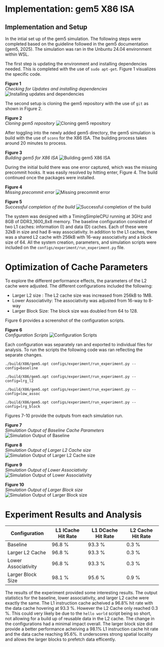 # Implementation: gem5 X86 ISA 

## Implementation and Setup

In the intial set up of the gem5 simulation. The following steps were completed based on the guideline followed in the gem5 documentation (gem5, 2025). The simulation was ran in the Unbuntu 24.04 environment within WSL. 

The first step is updating the environment and installing dependencies needed. This is completed with the use of `sudo apt-get`. Figure 1 visualizes the specific code.

<strong>Figure 1</strong><br> 
<em> Checking for Updates and installing dependencies</em>
![Installing updates and dependencies](https://github.com/alexaryanfisher/MSC531_Assignment3/blob/main/images/step1.jpg "Step 1: Installing updates and dependencies")

The second setup is cloning the gem5 repository with the use of `git` as shown in Figure 2. 

<strong>Figure 2</strong><br> 
<em>Cloning gem5 repository</em>
![Cloning gem5 repository](https://github.com/alexaryanfisher/MSC531_Assignment3/blob/main/images/step2.jpg "Step 2: Cloning gem5 repository")

After toggling into the newly added gem5 directory, the gem5 simulation is build with the use of `scons` for the X86 ISA. The building process takes around 20 minutes to process.

<strong>Figure 3</strong><br> 
<em>Building gem5 for X86 ISA</em>
![Building gem5 X86 ISA ](https://github.com/alexaryanfisher/MSC531_Assignment3/blob/main/images/step3.jpg "Step 3: Building gem5 X86 ISA")

During the initial build there was one error captured, which was the missing precommit hooks. It was easily resolved by hitting enter, Figure 4. The build continued once the packages were installed.

<strong>Figure 4</strong><br> 
<em>Missing precommit error</em>
![Missing precommit error](https://github.com/alexaryanfisher/MSC531_Assignment3/blob/main/images/error1.jpg "Error 1: Missing precommit")

<strong>Figure 5</strong><br> 
<em>Successful completion of the build</em>
![Successful completion of the build](https://github.com/alexaryanfisher/MSC531_Assignment3/blob/main/images/step3comp.jpg "Step 3: Successful Completion")

The system was designed with a TimingSimpleCPU running at 3GHz and 8GB of DDR3_1600_8x8 memory. The baseline configuration consisted of two L1 caches: information (I) and data (D) caches. Each of these were 32kB in size and had 8-way associativity. In addition to the L1 caches, there was a shared L2 cache with 256kB with 16-way associativity and a block size of 64. All the system creation, parameters, and simulation scripts were included on the `configs/experiment/run_experiment.py` file.


# Optimization of Cache Parameters
To explore the different performance effects, the parameters of the L2 cache were adjusted. The different configurations included the following:
* Larger L2 size : The L2 cache size was increased from 256kB to 1MB.
* Lower Associativity: The associativity was adjusted from 16-way to 8-way
* Larger Block Size: The block size was doubled from 64 to 128.

Figure 6 provides a screenshot of the configuration scripts.

<strong>Figure 6</strong><br> 
<em>Configuration Scripts</em>
![Configuration Scripts](https://github.com/alexaryanfisher/MSC531_Assignment3/blob/main/images/configs.jpg "Configuration Scripts")

Each configuration was separately ran and exported to individual files for analysis. To run the scripts the following code was ran reflecting the separate changes.
```
./build/X86/gem5.opt configs/experiment/run_experiment.py --config=baseline

./build/X86/gem5.opt configs/experiment/run_experiment.py --config=lrg_l2

./build/X86/gem5.opt configs/experiment/run_experiment.py --config=low_assoc

./build/X86/gem5.opt configs/experiment/run_experiment.py --config=lrg_block
```
Figures 7-10 provide the outputs from each simulation run.

<strong>Figure 7</strong><br> 
<em>Simulation Output of Baseline Cache Parameters</em>
![Simulation Output of Baseline](https://github.com/alexaryanfisher/MSC531_Assignment3/blob/main/images/baseline.jpg "Simulation Output of Baseline")

<strong>Figure 8</strong><br> 
<em>Simulation Output of Larger L2 Cache size</em>
![Simulation Output of Larger L2 Cache size](https://github.com/alexaryanfisher/MSC531_Assignment3/blob/main/images/lrgl2size.jpg "Simulation Output of Larger L2 Cache size")

<strong>Figure 9</strong><br> 
<em>Simulation Output of Lower Associativity</em>
![Simulation Output  of Lower Associativity](https://github.com/alexaryanfisher/MSC531_Assignment3/blob/main/images/lowassoc.jpg "Simulation Output  of Lower Associativity")

<strong>Figure 10</strong><br> 
<em>Simulation Output of Larger Block size</em>
![Simulation Output of Larger Block size](https://github.com/alexaryanfisher/MSC531_Assignment3/blob/main/images/lrgblock.jpg "Simulation Output of Larger Block size")

# Experiment Results and Analysis
| Configuration | L1 ICache Hit Rate | L1 DCache Hit Rate | L2 Cache Hit Rate |
|---|---|---|---|
| Baseline | 96.8 % | 93.3 % | 0.3 % |
| Larger L2 Cache | 96.8 % | 93.3 % | 0.3 % |
| Lower Associativity | 96.8 %| 93.3 % | 0.3 % |
| Larger Block Size | 98.1 % | 95.6 % | 0.9 % |

The results of the experiment provided some interesting results. The output statistics for the baseline, lower associativity, and larger L2 cache were exactly the same. The L1 instruction cache acheived a 96.8%  hit rate with the data cache hovering at 93.3 %. However the L2 Cache only reached 0.3 %. This could very likely be due to the `hello world` script being so short, not allowing for a build up of reusable data in the L2 cache. The change in the configurations had a minimal impact overall. The larger block size did provide a better performance acheiving a 98.1% L1 instruction cache hit rate and the data cache reaching 95.6%. It underscores strong spatial locality and allows the larger blocks to prefetch data efficently.
